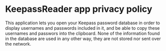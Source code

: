# KeepassReader app privacy policy


This application lets you open your Keepass password database in order to display usernames and passwords included in it, and be able to copy these usernames and passwors into the clipboard. 
None of the information found in the database are used in any other way, they are not stored nor sent over the network.
